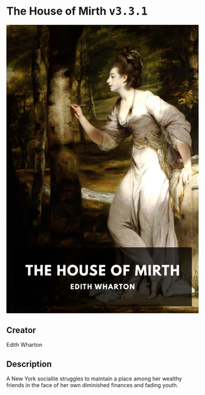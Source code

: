 
# The House of Mirth <kbd>v3.3.1</kbd>

<center>
  <img src="./cover-1024.jpg"/>
</center>

## Creator
Edith Wharton

## Description
A New York socialite struggles to maintain a place among her wealthy friends in the face of her own diminished finances and fading youth.

